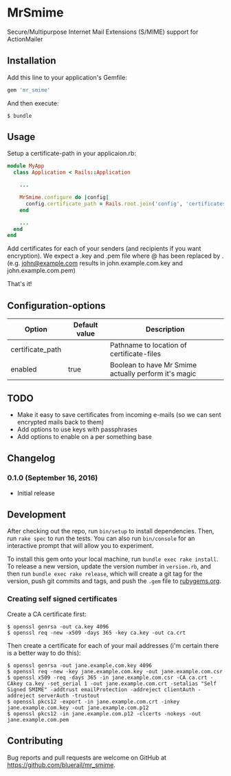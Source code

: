 # MrSmime

Secure/Multipurpose Internet Mail Extensions (S/MIME) support for ActionMailer

## Installation

Add this line to your application's Gemfile:

```ruby
gem 'mr_smime'
```

And then execute:

    $ bundle

## Usage

Setup a certificate-path in your applicaion.rb:

```ruby
module MyApp
  class Application < Rails::Application

    ...

    MrSmime.configure do |config|
      config.certificate_path = Rails.root.join('config', 'certificates')
    end

    ...
  end
end
```

Add certificates for each of your senders (and recipients if you want encryption). We expect a .key and .pem file where
@ has been replaced by . (e.g. john@example.com results in john.example.com.key and john.example.com.pem)

That's it!

## Configuration-options

| Option           | Default value | Description                                          |
|------------------|---------------|------------------------------------------------------|
| certificate_path |               | Pathname to location of certificate-files            |
| enabled          | true          | Boolean to have Mr Smime actually perform it's magic |

## TODO

* Make it easy to save certificates from incoming e-mails (so we can sent encrypted mails back to them)
* Add options to use keys with passphrases
* Add options to enable on a per something base

## Changelog

### 0.1.0 (September 16, 2016)

* Initial release

## Development

After checking out the repo, run `bin/setup` to install dependencies. Then, run `rake spec` to run the tests. You can
also run `bin/console` for an interactive prompt that will allow you to experiment.

To install this gem onto your local machine, run `bundle exec rake install`. To release a new version, update the
version number in `version.rb`, and then run `bundle exec rake release`, which will create a git tag for the version,
push git commits and tags, and push the `.gem` file to [rubygems.org](https://rubygems.org).

### Creating self signed certificates

Create a CA certificate first:

```
$ openssl genrsa -out ca.key 4096
$ openssl req -new -x509 -days 365 -key ca.key -out ca.crt
```

Then create a certificate for each of your mail addresses (i'm certain there is a better way to do this):

```
$ openssl genrsa -out jane.example.com.key 4096
$ openssl req -new -key jane.example.com.key -out jane.example.com.csr
$ openssl x509 -req -days 365 -in jane.example.com.csr -CA ca.crt -CAkey ca.key -set_serial 1 -out jane.example.com.crt -setalias "Self Signed SMIME" -addtrust emailProtection -addreject clientAuth -addreject serverAuth -trustout
$ openssl pkcs12 -export -in jane.example.com.crt -inkey jane.example.com.key -out jane.example.com.p12
$ openssl pkcs12 -in jane.example.com.p12 -clcerts -nokeys -out jane.example.com.pem
```

## Contributing

Bug reports and pull requests are welcome on GitHub at https://github.com/bluerail/mr_smime.
